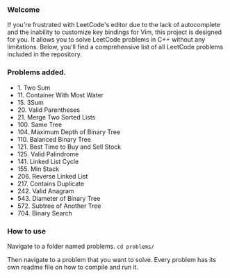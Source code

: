 ### Welcome

If you're frustrated with LeetCode's editor due to the lack of autocomplete and the inability to customize key bindings for Vim, this project is designed for you. It allows you to solve LeetCode problems in C++ without any limitations. Below, you'll find a comprehensive list of all LeetCode problems included in the repository.

### Problems added.

-   1\. Two Sum
-   11\. Container With Most Water
-   15\. 3Sum
-   20\. Valid Parentheses
-   21\. Merge Two Sorted Lists
-   100\. Same Tree
-   104\. Maximum Depth of Binary Tree
-   110\. Balanced Binary Tree
-   121\. Best Time to Buy and Sell Stock
-   125\. Valid Palindrome
-   141\. Linked List Cycle
-   155\. Min Stack
-   206\. Reverse Linked List
-   217\. Contains Duplicate
-   242\. Valid Anagram
-   543\. Diameter of Binary Tree
-   572\. Subtree of Another Tree
-   704\. Binary Search

### How to use

Navigate to a folder named problems.
`cd problems/`

Then navigate to a problem that you want to solve. Every problem has its own readme file on how to compile and run it.



